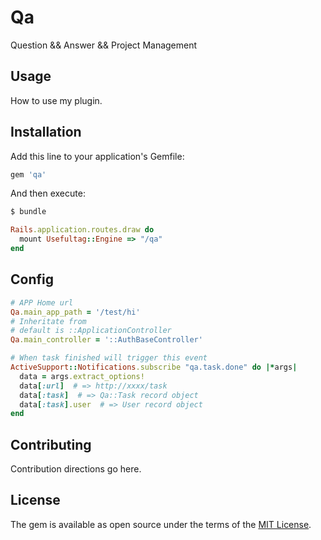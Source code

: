 # Qa
Question && Answer && Project Management

## Usage
How to use my plugin.

## Installation
Add this line to your application's Gemfile:

```ruby
gem 'qa'
```

And then execute:
```bash
$ bundle
```

``` ruby
Rails.application.routes.draw do
  mount Usefultag::Engine => "/qa"
end
```
## Config

``` ruby
# APP Home url
Qa.main_app_path = '/test/hi'
# Inheritate from
# default is ::ApplicationController
Qa.main_controller = '::AuthBaseController'

# When task finished will trigger this event
ActiveSupport::Notifications.subscribe "qa.task.done" do |*args|
  data = args.extract_options!
  data[:url]  # => http://xxxx/task
  data[:task]  # => Qa::Task record object
  data[:task].user  # => User record object
end
```

## Contributing
Contribution directions go here.

## License
The gem is available as open source under the terms of the [MIT License](https://opensource.org/licenses/MIT).
